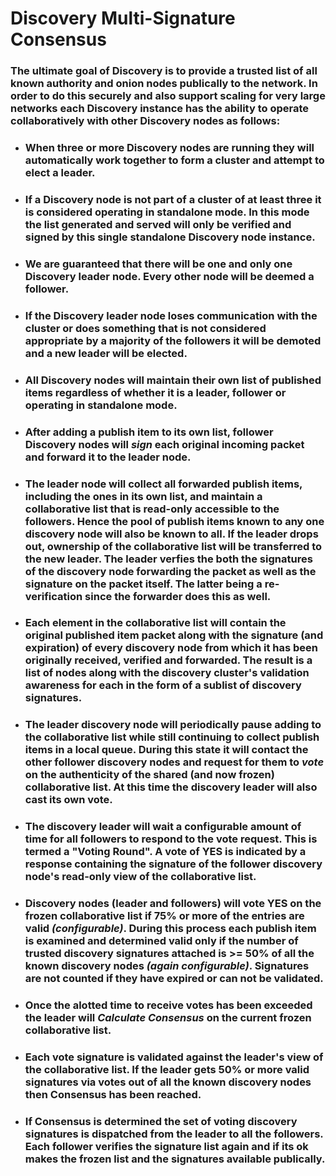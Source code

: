 # Discovery Multi-Signature Consensus

### The ultimate goal of Discovery is to provide a trusted list of all known authority and onion nodes publically to the network. In order to do this securely and also support scaling for very large networks each Discovery instance has the ability to operate collaboratively with other Discovery nodes as follows:


* ### When three or more Discovery nodes are running they will automatically work together to form a cluster and attempt to elect a leader. 


* ### If a Discovery node is not part of a cluster of at least three it is considered operating in standalone mode. In this mode the list generated and served will only be verified and signed by this single standalone Discovery node instance. 

* ### We are guaranteed that there will be one and only one Discovery leader node. Every other node will be deemed a follower.

* ### If the Discovery leader node loses communication with the cluster or does something that is not considered appropriate by a majority of the followers it will be demoted and a new leader will be elected.

* ### All Discovery nodes will maintain their own list of published items regardless of whether it is a leader, follower or operating in standalone mode.

* ### After adding a publish item to its own list, follower Discovery nodes will _sign_ each original incoming packet and forward it to the leader node. 

* ### The leader node will collect all forwarded publish items, including the ones in its own list, and maintain a collaborative list that is read-only accessible to the followers. Hence the pool of publish items known to any one discovery node will also be known to all. If the leader drops out, ownership of the collaborative list will be transferred to the new leader. The leader verfies the both the signatures of the discovery node forwarding the packet as well as the signature on the packet itself. The latter being a re-verification since the forwarder does this as well. 

* ### Each element in the collaborative list will contain the original published item packet along with the signature (and expiration) of every discovery node from which it has been originally received, verified and forwarded. The result is a list of nodes along with the discovery cluster's validation awareness for each in the form of a sublist of discovery signatures.

* ### The leader discovery node will periodically pause adding to the collaborative list while still continuing to collect publish items in a local queue. During this state it will contact the other follower discovery nodes and request for them to _vote_ on the authenticity of the shared (and now frozen) collaborative list. At this time the discovery leader will also cast its own vote.

* ### The discovery leader will wait a configurable amount of time for all followers to respond to the vote request. This is termed a "Voting Round". A vote of YES is indicated by a response containing the signature of the follower discovery node's read-only view of the collaborative list. 

* ### Discovery nodes (leader and followers) will vote YES on the frozen collaborative list if 75% or more of the entries are valid _(configurable)_. During this process each publish item is examined and determined valid only if the number of trusted discovery signatures attached is >= 50% of all the known discovery nodes _(again configurable)_. Signatures are not counted if they have expired or can not be validated.  

* ### Once the alotted time to receive votes has been exceeded the leader will _Calculate Consensus_ on the current frozen collaborative list. 

* ### Each vote signature is validated against the leader's view of the collaborative list.  If the leader gets 50% or more valid signatures via votes out of all the known discovery nodes then Consensus has been reached. 

* ### If Consensus is determined the set of voting discovery signatures is dispatched from the leader to all the followers. Each follower verifies the signature list again and if its ok makes the frozen list and the signatures available publically. 

